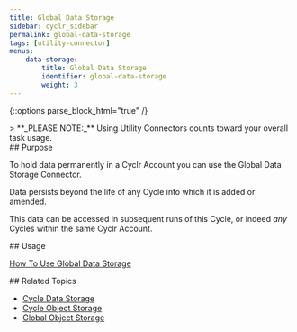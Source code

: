 ```yaml
---
title: Global Data Storage
sidebar: cyclr_sidebar
permalink: global-data-storage
tags: [utility-connector]
menus:
    data-storage:
        title: Global Data Storage
        identifier: global-data-storage
        weight: 3
---
```

{::options parse_block_html="true" /}
<section class="card py-5 my-5">
> **_PLEASE NOTE:_** Using Utility Connectors counts toward your overall task usage.


</section>
<section class="card py-5 my-5">
## Purpose

To hold data permanently in a Cyclr Account you can use the Global Data Storage Connector.  

Data persists beyond the life of any Cycle into which it is added or amended.

This data can be accessed in subsequent runs of this Cycle, or indeed _any_ Cycles within the same Cyclr Account.


</section>
<section class="card py-5 my-5">
## Usage

[How To Use Global Data Storage](./data-storage-usage) 


</section>
<section class="card py-5 my-5">
## Related Topics

* [Cycle Data Storage](./cycle-data-storage)
* [Cycle Object Storage](./cycle-object-storage)
* [Global Object Storage](./global-object-storage)

</section>
